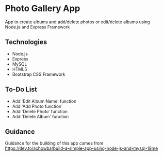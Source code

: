 # Photo Gallery App
App to create albums and add/delete photos or edit/delete albums using Node.js and Express Framework

## Technologies
* Node.js
* Express
* MySQL
* HTML5
* Bootstrap CSS Framework

## To-Do List
* Add 'Edit Album Name' function
* Add 'Add Photo function'
* Add 'Delete Photo' function
* Add 'Delete Album' function
 
## Guidance 
Guidance for the building of this app comes from https://dev.to/achowba/build-a-simple-app-using-node-js-and-mysql-19me

